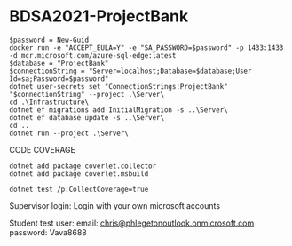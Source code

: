 # BDSA2021-ProjectBank

    $password = New-Guid
    docker run -e "ACCEPT_EULA=Y" -e "SA_PASSWORD=$password" -p 1433:1433 -d mcr.microsoft.com/azure-sql-edge:latest
    $database = "ProjectBank"
    $connectionString = "Server=localhost;Database=$database;User Id=sa;Password=$password"
    dotnet user-secrets set "ConnectionStrings:ProjectBank" "$connectionString" --project .\Server\
    cd .\Infrastructure\
    dotnet ef migrations add InitialMigration -s ..\Server\
    dotnet ef database update -s ..\Server\
    cd ..
    dotnet run --project .\Server\


CODE COVERAGE

    dotnet add package coverlet.collector
    dotnet add package coverlet.msbuild

    dotnet test /p:CollectCoverage=true
    
Supervisor login:
Login with your own microsoft accounts

Student test user:
email: chris@phlegetonoutlook.onmicrosoft.com
password: Vava8688
